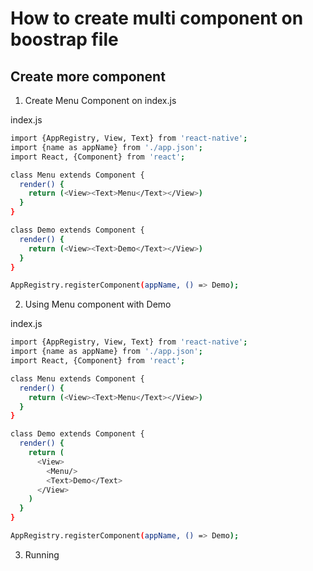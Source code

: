 # How to create multi component on boostrap file

## Create more component
1. Create Menu Component on index.js

index.js
```bash
import {AppRegistry, View, Text} from 'react-native';
import {name as appName} from './app.json';
import React, {Component} from 'react';

class Menu extends Component {
  render() {
    return (<View><Text>Menu</Text></View>)
  }
}

class Demo extends Component {
  render() {
    return (<View><Text>Demo</Text></View>)
  }
}

AppRegistry.registerComponent(appName, () => Demo);
```
2. Using Menu component with Demo

index.js
```bash
import {AppRegistry, View, Text} from 'react-native';
import {name as appName} from './app.json';
import React, {Component} from 'react';

class Menu extends Component {
  render() {
    return (<View><Text>Menu</Text></View>)
  }
}

class Demo extends Component {
  render() {
    return (
      <View>
        <Menu/>
        <Text>Demo</Text>
      </View>
    )
  }
}

AppRegistry.registerComponent(appName, () => Demo);
```

3. Running